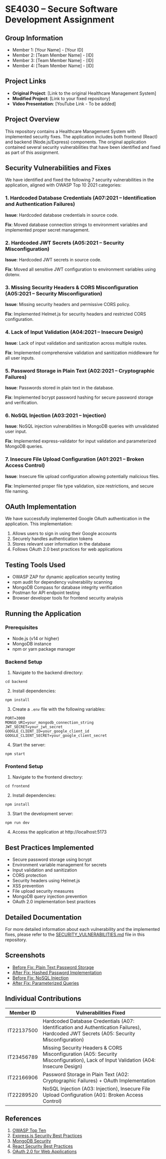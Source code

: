 # SE4030 – Secure Software Development Assignment

## Group Information
- Member 1: [Your Name] - [Your ID]
- Member 2: [Team Member Name] - [ID]
- Member 3: [Team Member Name] - [ID]
- Member 4: [Team Member Name] - [ID]

## Project Links
- **Original Project**: [Link to the original Healthcare Management System]
- **Modified Project**: [Link to your fixed repository]
- **Video Presentation**: [YouTube Link - To be added]

## Project Overview
This repository contains a Healthcare Management System with implemented security fixes. The application includes both frontend (React) and backend (Node.js/Express) components. The original application contained several security vulnerabilities that have been identified and fixed as part of this assignment.

## Security Vulnerabilities and Fixes

We have identified and fixed the following 7 security vulnerabilities in the application, aligned with OWASP Top 10 2021 categories:



### 1. Hardcoded Database Credentials (A07:2021 – Identification and Authentication Failures)
**Issue**: Hardcoded database credentials in source code.

**Fix**: Moved database connection strings to environment variables and implemented proper secret management.

### 2. Hardcoded JWT Secrets (A05:2021 – Security Misconfiguration)
**Issue**: Hardcoded JWT secrets in source code.

**Fix**: Moved all sensitive JWT configuration to environment variables using dotenv.

### 3. Missing Security Headers & CORS Misconfiguration (A05:2021 – Security Misconfiguration)
**Issue**: Missing security headers and permissive CORS policy.

**Fix**: Implemented Helmet.js for security headers and restricted CORS configuration.

### 4. Lack of Input Validation (A04:2021 – Insecure Design)
**Issue**: Lack of input validation and sanitization across multiple routes.

**Fix**: Implemented comprehensive validation and sanitization middleware for all user inputs.

### 5. Password Storage in Plain Text (A02:2021 – Cryptographic Failures)
**Issue**: Passwords stored in plain text in the database.

**Fix**: Implemented bcrypt password hashing for secure password storage and verification.

### 6. NoSQL Injection (A03:2021 – Injection)
**Issue**: NoSQL injection vulnerabilities in MongoDB queries with unvalidated user input.

**Fix**: Implemented express-validator for input validation and parameterized MongoDB queries.

### 7. Insecure File Upload Configuration (A01:2021 – Broken Access Control)
**Issue**: Insecure file upload configuration allowing potentially malicious files.

**Fix**: Implemented proper file type validation, size restrictions, and secure file naming.

## OAuth Implementation

We have successfully implemented Google OAuth authentication in the application. This implementation:

1. Allows users to sign in using their Google accounts
2. Securely handles authentication tokens
3. Stores relevant user information in the database
4. Follows OAuth 2.0 best practices for web applications

## Testing Tools Used
- OWASP ZAP for dynamic application security testing
- npm audit for dependency vulnerability scanning
- MongoDB Compass for database integrity verification
- Postman for API endpoint testing
- Browser developer tools for frontend security analysis

## Running the Application

### Prerequisites
- Node.js (v14 or higher)
- MongoDB instance
- npm or yarn package manager

### Backend Setup
1. Navigate to the backend directory:
```
cd backend
```

2. Install dependencies:
```
npm install
```

3. Create a `.env` file with the following variables:
```
PORT=3000
MONGO_URI=your_mongodb_connection_string
JWT_SECRET=your_jwt_secret
GOOGLE_CLIENT_ID=your_google_client_id
GOOGLE_CLIENT_SECRET=your_google_client_secret
```

4. Start the server:
```
npm start
```

### Frontend Setup
1. Navigate to the frontend directory:
```
cd frontend
```

2. Install dependencies:
```
npm install
```

3. Start the development server:
```
npm run dev
```

4. Access the application at http://localhost:5173

## Best Practices Implemented
- Secure password storage using bcrypt
- Environment variable management for secrets
- Input validation and sanitization
- CORS protection
- Security headers using Helmet.js
- XSS prevention
- File upload security measures
- MongoDB query injection prevention
- OAuth 2.0 implementation best practices

## Detailed Documentation
For more detailed information about each vulnerability and the implemented fixes, please refer to the [SECURITY_VULNERABILITIES.md](./SECURITY_VULNERABILITIES.md) file in this repository.

## Screenshots
- [Before Fix: Plain Text Password Storage](/evidence/screenshots/before-fix-password.png)
- [After Fix: Hashed Password Implementation](/evidence/screenshots/after-fix-password.png)
- [Before Fix: NoSQL Injection](/evidence/screenshots/before-fix-injection.png)
- [After Fix: Parameterized Queries](/evidence/screenshots/after-fix-injection.png)

## Individual Contributions

| Member ID | Vulnerabilities Fixed |
|----------|------------------------|
| IT22137500 | Hardcoded Database Credentials (A07: Identification and Authentication Failures), Hardcoded JWT Secrets (A05: Security Misconfiguration) |
| IT23456789 | Missing Security Headers & CORS Misconfiguration (A05: Security Misconfiguration), Lack of Input Validation (A04: Insecure Design) |
| IT22166906 | Password Storage in Plain Text (A02: Cryptographic Failures) + OAuth Implementation |
| IT22289520 | NoSQL Injection (A03: Injection), Insecure File Upload Configuration (A01: Broken Access Control) |

## References
1. [OWASP Top Ten](https://owasp.org/www-project-top-ten/)
2. [Express.js Security Best Practices](https://expressjs.com/en/advanced/best-practice-security.html)
3. [MongoDB Security](https://docs.mongodb.com/manual/security/)
4. [React Security Best Practices](https://reactjs.org/docs/security.html)
5. [OAuth 2.0 for Web Applications](https://oauth.net/2/)
